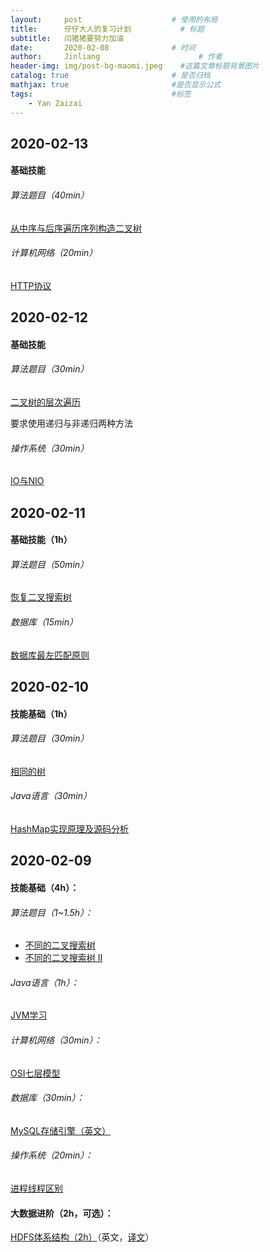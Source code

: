 ```yaml
---
layout:     post                    # 使用的布局
title:      仔仔大人的复习计划           # 标题 
subtitle:   闫猪猪要努力加油 
date:       2020-02-08              # 时间
author:     Jinliang                      # 作者
header-img: img/post-bg-maomi.jpeg    #这篇文章标题背景图片
catalog: true                       # 是否归档
mathjax: true                       #是否显示公式
tags:                               #标签
    - Yan Zaizai
---
```


## 2020-02-13

#### 基础技能

###### 算法题目（40min）

[从中序与后序遍历序列构造二叉树](https://leetcode-cn.com/problems/construct-binary-tree-from-inorder-and-postorder-traversal/)

###### 计算机网络（20min）

[HTTP协议](https://www.jianshu.com/p/80e25cb1d81a)





## 2020-02-12

#### 基础技能

###### 算法题目（30min）

[二叉树的层次遍历](https://leetcode-cn.com/problems/binary-tree-level-order-traversal/)

要求使用递归与非递归两种方法

###### 操作系统（30min）

[IO与NIO](https://www.w3cschool.cn/lkahj/lkahj-xnfd2p8i.html)



## 2020-02-11

#### 基础技能（1h）

###### 算法题目（50min）

[ 恢复二叉搜索树](https://leetcode-cn.com/problems/recover-binary-search-tree/)

###### 数据库（15min）

[数据库最左匹配原则](https://segmentfault.com/a/1190000015416513)



## 2020-02-10

#### 技能基础（1h）

###### 算法题目（30min）

[相同的树](https://leetcode-cn.com/problems/same-tree/)

###### Java语言（30min）

[HashMap实现原理及源码分析](https://www.cnblogs.com/chengxiao/p/6059914.html)



## 2020-02-09

#### 技能基础（4h）：

###### 算法题目（1~1.5h）：

- [不同的二叉搜索树](https://leetcode-cn.com/problems/unique-binary-search-trees/)
- [不同的二叉搜索树 II](https://leetcode-cn.com/problems/unique-binary-search-trees-ii/)

###### Java语言（1h）：

[JVM学习](https://blog.csdn.net/Perfecti/article/details/88536880)

###### 计算机网络（30min）：

[OSI七层模型](https://blog.csdn.net/yaopeng_2005/article/details/7064869)

###### 数据库（30min）：

[MySQL存储引擎（英文）](https://dev.mysql.com/doc/refman/8.0/en/storage-engines.html)

###### 操作系统（20min）：

[进程线程区别](https://blog.csdn.net/mxsgoden/article/details/8821936)



#### 大数据进阶（2h，可选）：

[HDFS体系结构（2h）](https://hadoop.apache.org/docs/current/hadoop-project-dist/hadoop-hdfs/HdfsDesign.html)（英文，[译文]([https://jinliangxx.github.io/2019/11/29/Big-Data-HDFS%E4%BD%93%E7%B3%BB%E7%BB%93%E6%9E%84/](https://jinliangxx.github.io/2019/11/29/Big-Data-HDFS体系结构/))）





